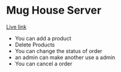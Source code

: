 <h1>Mug House Server</h1>
<a href="https://damp-citadel-69282.herokuapp.com/">Live link</a>
<ul>
    <li>You can add a product</li>
    <li>Delete Products</li>
    <li>You can change the status of order</li>
    <li>an admin can make another use a admin</li>
    <li>You can cancel a order</li>
</ul>